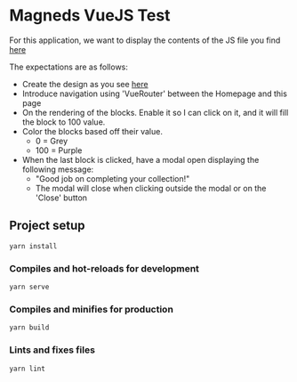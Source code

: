 # Magneds VueJS Test
For this application, we want to display the contents of the JS file you find [here](src/fixtures/pxtqu8tf3c69m4wus0t9s8wzt.json)

The expectations are as follows:
* Create the design as you see [here](./vue-magneds-test.png)
* Introduce navigation using 'VueRouter' between the Homepage and this page
* On the rendering of the blocks. Enable it so I can click on it, and it will fill the block to 100 value.
* Color the blocks based off their value.
    * 0 = Grey
    * 100 = Purple
* When the last block is clicked, have a modal open displaying the following message:
    * "Good job on completing your collection!"
    * The modal will close when clicking outside the modal or on the 'Close' button

## Project setup
```
yarn install
```

### Compiles and hot-reloads for development
```
yarn serve
```

### Compiles and minifies for production
```
yarn build
```

### Lints and fixes files
```
yarn lint
```
